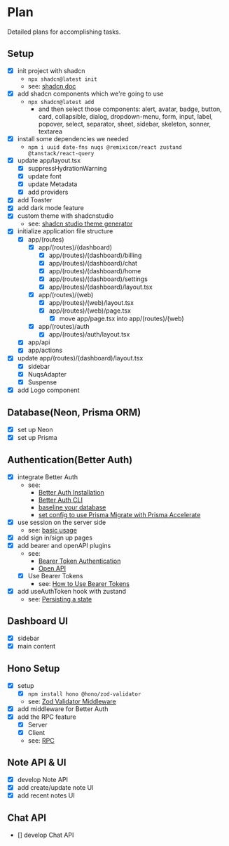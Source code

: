 # Plan

Detailed plans for accomplishing tasks.

## Setup

- [x] init project with shadcn
  - `npx shadcn@latest init`
  - see: [shadcn doc](https://ui.shadcn.com/docs/installation/next)
- [x] add shadcn components which we're going to use
  - `npx shadcn@latest add`
    - and then select those components: alert, avatar, badge, button, card, collapsible, dialog, dropdown-menu, form, input, label, popover, select, separator, sheet, sidebar, skeleton, sonner, textarea
- [x] install some dependencies we needed
  - `npm i uuid date-fns nuqs @remixicon/react zustand @tanstack/react-query`
- [x] update app/layout.tsx
  - [x] suppressHydrationWarning
  - [x] update font
  - [x] update Metadata
  - [x] add providers
- [x] add Toaster
- [x] add dark mode feature
- [x] custom theme with shadcnstudio
  - see: [shadcn studio theme generator](https://shadcnstudio.com/theme-generator)
- [x] initialize application file structure
  - [x] app/(routes)
    - [x] app/(routes)/(dashboard)
      - [x] app/(routes)/(dashboard)/billing
      - [x] app/(routes)/(dashboard)/chat
      - [x] app/(routes)/(dashboard)/home
      - [x] app/(routes)/(dashboard)/settings
      - [x] app/(routes)/(dashboard)/layout.tsx
    - [x] app/(routes)/(web)
      - [x] app/(routes)/(web)/layout.tsx
      - [x] app/(routes)/(web)/page.tsx
        - [x] move app/page.tsx into app/(routes)/(web)
    - [x] app/(routes)/auth
      - [x] app/(routes)/auth/layout.tsx
  - [x] app/api
  - [x] app/actions
- [x] update app/(routes)/(dashboard)/layout.tsx
  - [x] sidebar
  - [x] NuqsAdapter
  - [x] Suspense
- [x] add Logo component

## Database(Neon, Prisma ORM)

- [x] set up Neon
- [x] set up Prisma

## Authentication(Better Auth)

- [x] integrate Better Auth
  - see:
    - [Better Auth Installation](https://www.better-auth.com/docs/installation)
    - [Better Auth CLI](https://www.better-auth.com/docs/concepts/cli)
    - [baseline your database](https://www.prisma.io/docs/orm/prisma-migrate/workflows/baselining)
    - [set config to use Prisma Migrate with Prisma Accelerate](https://www.prisma.io/docs/guides/neon-accelerate#4-set-up-accelerate-in-the-prisma-console)
- [x] use session on the server side
  - see: [basic usage](https://www.better-auth.com/docs/basic-usage#server-side)
- [x] add sign in/sign up pages
- [x] add bearer and openAPI plugins
  - see:
    - [Bearer Token Authentication](https://www.better-auth.com/docs/plugins/bearer)
    - [Open API](https://www.better-auth.com/docs/plugins/open-api)
  - [x] Use Bearer Tokens
    - see: [How to Use Bearer Tokens](https://www.better-auth.com/docs/plugins/bearer#how-to-use-bearer-tokens)
- [x] add useAuthToken hook with zustand
  - see: [Persisting a state](https://zustand.docs.pmnd.rs/middlewares/persist#persisting-a-state)

## Dashboard UI

- [x] sidebar
- [x] main content

## Hono Setup

- [x] setup
  - [x] `npm install hono @hono/zod-validator`
  - see: [Zod Validator Middleware](https://hono.dev/docs/guides/validation#zod-validator-middleware)
- [x] add middleware for Better Auth
- [x] add the RPC feature
  - [x] Server
  - [x] Client
  - see: [RPC](https://hono.dev/docs/guides/rpc)

## Note API & UI

- [x] develop Note API
- [x] add create/update note UI
- [x] add recent notes UI

## Chat API

- [] develop Chat API
